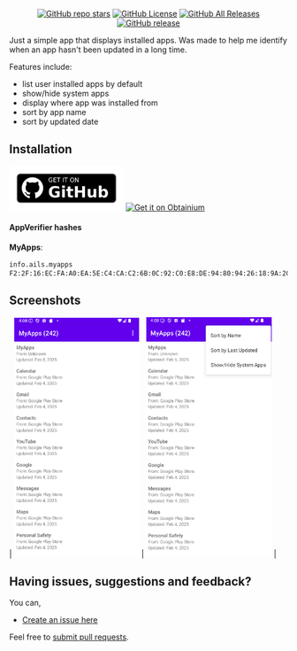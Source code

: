 <div align="center">

[![GitHub repo stars](https://img.shields.io/github/stars/ail1020/MyApps?style=flat)](https://github.com/ail1020/MyApps/stargazers)
[![GitHub License](https://img.shields.io/github/license/ail1020/MyApps)](https://github.com/ail1020/MyApps/blob/master/LICENSE)
[![GitHub All Releases](https://img.shields.io/github/downloads/ail1020/MyApps/total.svg)](https://github.com/ail1020/MyApps/releases/)
[![GitHub release](https://img.shields.io/github/v/release/ail1020/MyApps?display_name=release)](https://github.com/ail1020/MyApps/releases)

</div>

Just a simple app that displays installed apps. Was made to help me identify when an app hasn't been updated in a long time.

Features include:
- list user installed apps by default
- show/hide system apps
- display where app was installed from
- sort by app name
- sort by updated date

## Installation

[<img src="https://raw.githubusercontent.com/Kunzisoft/Github-badge/main/get-it-on-github.png" alt="Get it on GitHub" height="80">](https://github.com/ail1020/MyApps/releases)
[<img src="https://raw.githubusercontent.com/ImranR98/Obtainium/main/assets/graphics/badge_obtainium.png" alt="Get it on Obtainium" height="58">](https://apps.obtainium.imranr.dev/redirect?r=obtainium://app/%7B%22id%22%3A%22info.ails.myapps%22%2C%22url%22%3A%22https%3A%2F%2Fgithub.com%2Fail1020%2FMyApps%22%2C%22author%22%3A%22ail1020%22%2C%22name%22%3A%22MyApps%22%2C%22preferredApkIndex%22%3A0%2C%22additionalSettings%22%3A%22%7B%5C%22includePrereleases%5C%22%3Afalse%2C%5C%22fallbackToOlderReleases%5C%22%3Atrue%2C%5C%22filterReleaseTitlesByRegEx%5C%22%3A%5C%22%5C%22%2C%5C%22filterReleaseNotesByRegEx%5C%22%3A%5C%22%5C%22%2C%5C%22verifyLatestTag%5C%22%3Afalse%2C%5C%22dontSortReleasesList%5C%22%3Afalse%2C%5C%22useLatestAssetDateAsReleaseDate%5C%22%3Afalse%2C%5C%22trackOnly%5C%22%3Afalse%2C%5C%22versionExtractionRegEx%5C%22%3A%5C%22github%2F(.%2B)%5C%22%2C%5C%22matchGroupToUse%5C%22%3A%5C%221%5C%22%2C%5C%22versionDetection%5C%22%3Afalse%2C%5C%22releaseDateAsVersion%5C%22%3Afalse%2C%5C%22useVersionCodeAsOSVersion%5C%22%3Afalse%2C%5C%22apkFilterRegEx%5C%22%3A%5C%22%5C%22%2C%5C%22invertAPKFilter%5C%22%3Afalse%2C%5C%22autoApkFilterByArch%5C%22%3Atrue%2C%5C%22appName%5C%22%3A%5C%22%5C%22%2C%5C%22shizukuPretendToBeGooglePlay%5C%22%3Afalse%2C%5C%22exemptFromBackgroundUpdates%5C%22%3Afalse%2C%5C%22skipUpdateNotifications%5C%22%3Afalse%2C%5C%22about%5C%22%3A%5C%22%5C%22%7D%22%2C%22overrideSource%22%3Anull%7D)

#### AppVerifier hashes 
**MyApps**: 
```
info.ails.myapps
F2:2F:16:EC:FA:A0:EA:5E:C4:CA:C2:6B:0C:92:C0:E8:DE:94:80:94:26:18:9A:2C:A8:5E:1E:BE:45:70:67:DB
```

## Screenshots

| <img src="screenshots/Example_App_List.png" width=45%> | <img src="screenshots/Menu.png" width=45%> |

## Having issues, suggestions and feedback?

You can,
- [Create an issue here](https://github.com/ail1020/MyApps/issues)

Feel free to [submit pull requests](https://github.com/ail1020/MyApps/pulls).
